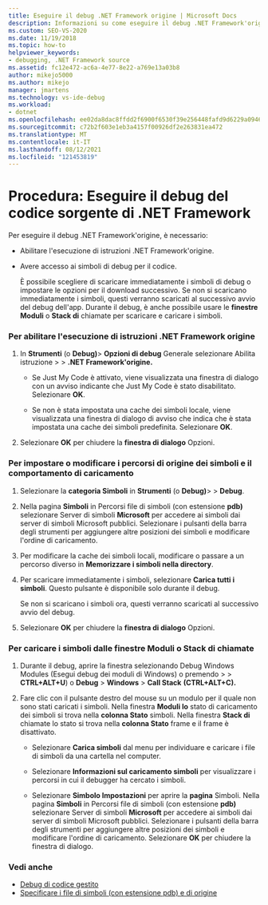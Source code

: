 ```yaml
---
title: Eseguire il debug .NET Framework origine | Microsoft Docs
description: Informazioni su come eseguire il debug .NET Framework'origine. È necessario configurarlo e scaricare i simboli di debug.
ms.custom: SEO-VS-2020
ms.date: 11/19/2018
ms.topic: how-to
helpviewer_keywords:
- debugging, .NET Framework source
ms.assetid: fc12e472-ac6a-4e77-8e22-a769e13a03b8
author: mikejo5000
ms.author: mikejo
manager: jmartens
ms.technology: vs-ide-debug
ms.workload:
- dotnet
ms.openlocfilehash: ee02da8dac8ffdd2f6900f6530f39e256448fafd9d6229a0946034d39ed3dca1
ms.sourcegitcommit: c72b2f603e1eb3a4157f00926df2e263831ea472
ms.translationtype: MT
ms.contentlocale: it-IT
ms.lasthandoff: 08/12/2021
ms.locfileid: "121453819"
---
```

# <a name="how-to-debug-net-framework-source"></a>Procedura: Eseguire il debug del codice sorgente di .NET Framework

Per eseguire il debug .NET Framework'origine, è necessario:

- Abilitare l'esecuzione di istruzioni .NET Framework'origine.

- Avere accesso ai simboli di debug per il codice.

  È possibile scegliere di scaricare immediatamente i simboli di debug o impostare le opzioni per il download successivo. Se non si scaricano immediatamente i simboli, questi verranno scaricati al successivo avvio del debug dell'app. Durante il debug, è anche possibile usare le **finestre Moduli** o **Stack di** chiamate per scaricare e caricare i simboli.

### <a name="to-enable-stepping-into-net-framework-source"></a>Per abilitare l'esecuzione di istruzioni .NET Framework origine

1. In **Strumenti** (o **Debug)**> **Opzioni di debug** Generale selezionare Abilita istruzione  >    >   **.NET Framework'origine.**

   - Se Just My Code è attivato, viene visualizzata una finestra di dialogo con un avviso indicante che Just My Code è stato disabilitato. Selezionare **OK**.

   - Se non è stata impostata una cache dei simboli locale, viene visualizzata una finestra di dialogo di avviso che indica che è stata impostata una cache dei simboli predefinita. Selezionare **OK**.

1. Selezionare **OK** per chiudere la **finestra di dialogo** Opzioni.

### <a name="to-set-or-change-symbol-source-locations-and-loading-behavior"></a>Per impostare o modificare i percorsi di origine dei simboli e il comportamento di caricamento

1. Selezionare la **categoria Simboli** in **Strumenti** (o **Debug)**>   >  **Debug**.

1. Nella pagina **Simboli** in Percorsi file di simboli (con estensione **pdb)** selezionare Server di simboli **Microsoft** per accedere ai simboli dai server di simboli Microsoft pubblici. Selezionare i pulsanti della barra degli strumenti per aggiungere altre posizioni dei simboli e modificare l'ordine di caricamento.

1. Per modificare la cache dei simboli locali, modificare o passare a un percorso diverso in **Memorizzare i simboli nella directory**.

1. Per scaricare immediatamente i simboli, selezionare **Carica tutti i simboli**. Questo pulsante è disponibile solo durante il debug.

   Se non si scaricano i simboli ora, questi verranno scaricati al successivo avvio del debug.

1. Selezionare **OK** per chiudere la **finestra di dialogo** Opzioni.

### <a name="to-load-symbols-from-the-modules-or-call-stack-windows"></a>Per caricare i simboli dalle finestre Moduli o Stack di chiamate

1. Durante il debug, aprire la finestra selezionando Debug Windows Modules (Esegui debug dei moduli di Windows) o premendo  >    >   **CTRL+ALT+U**) o **Debug**  >  **Windows**  >  **Call Stack** **(CTRL+ALT+C).**

1. Fare clic con il pulsante destro del mouse su un modulo per il quale non sono stati caricati i simboli. Nella finestra **Moduli lo** stato di caricamento dei simboli si trova nella **colonna Stato** simboli. Nella finestra **Stack di** chiamate lo stato si trova nella **colonna Stato** frame e il frame è disattivato.

   - Selezionare **Carica simboli** dal menu per individuare e caricare i file di simboli da una cartella nel computer.

   - Selezionare **Informazioni sul caricamento simboli** per visualizzare i percorsi in cui il debugger ha cercato i simboli.

   - Selezionare **Simbolo Impostazioni** per aprire la **pagina** Simboli. Nella pagina **Simboli** in Percorsi file di simboli (con estensione **pdb)** selezionare Server di simboli **Microsoft** per accedere ai simboli dai server di simboli Microsoft pubblici. Selezionare i pulsanti della barra degli strumenti per aggiungere altre posizioni dei simboli e modificare l'ordine di caricamento. Selezionare **OK** per chiudere la finestra di dialogo.

### <a name="see-also"></a>Vedi anche
- [Debug di codice gestito](../debugger/debugging-managed-code.md)
- [Specificare i file di simboli (con estensione pdb) e di origine](../debugger/specify-symbol-dot-pdb-and-source-files-in-the-visual-studio-debugger.md)
